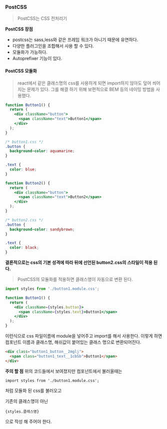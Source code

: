 ### PostCSS

> PostCSS는 CSS 전처리기

**PostCSS 장점**

- postcss는 sass,less와 같은 프레임 워크가 아니기 때문에 유연하다.
- 다양한 플러그인을 조합해서 사용 할 수 있다.
- 모듈화가 가능하다.
- Autoprefixer 기능이 있다.

#### PostCSS 모듈화

> react에서 같은 클래스명의 css를 사용하게 되면 import하지 않아도 덮어 씌어지는 문제가 있다. 그를 해결 하기 위해 보편적으로 BEM 등의 네이밍 방법을 사용했다.

```jsx
function Button1() {
  return (
    <div className="button">
      <span className="text">Button1</span>
    </div>
  );
}
```

```css
/* button1.css */
.button {
  background-color: aquamarine;
}

.text {
  color: blue;
}
```

```jsx
function Button2() {
  return (
    <div className="button">
      <span className="text">Button2</span>
    </div>
  );
}
```

```css
/* button2.css */
.button {
  background-color: sandybrown;
}

.text {
  color: black;
}
```

**결론적으로는 css의 기본 성격에 따라 뒤에 선언된 button2.css의 스타일이 적용 된다.**

> PostCSS의 모듈화를 적용하면 클래스명이 자동으로 변환 된다.

```jsx
import styles from './button1.module.css';

function Button1() {
  return (
    <div className={styles.button}>
      <span className={styles.text}>Button1</span>
    </div>
  );
}
```

이런식으로 css 파일이름에 module을 넣어주고 import를 해서 사용한다.
이렇게 하면 컴포넌트 이름과 클래스명, 해쉬값이 붙어있는 클래스 명으로 변환되어진다.

```html
<div class="button1_button__2mglj">
  <span class="button1_text__1cbSb">Button1</span>
</div>
```

**주의 할 점**
위의 코드들에서 보여졌지만 컴포넌트에서 불러올때는

`import styles from './button1.module.css';`

처럼 모듈화 된 css를 불러오고

기존의 클래스명이 아닌

`{styles.클래스명}`

으로 작성 해 주어야 한다.
